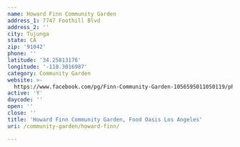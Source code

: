```yaml
---
name: Howard Finn Community Garden
address_1: 7747 Foothill Blvd
address_2: ''
city: Tujunga
state: CA
zip: '91042'
phone: ''
latitude: '34.25813176'
longitude: '-118.3016987'
category: Community Garden
website: >-
  https://www.facebook.com/pg/Finn-Community-Garden-1056595011050119/photos/?tab=album&album_id=1068115096564777
active: 'Y'
daycode: ''
open: ''
close: ''
title: 'Howard Finn Community Garden, Food Oasis Los Angeles'
uri: /community-garden/howard-finn/

---
```

